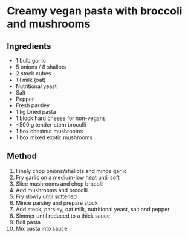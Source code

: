 # Creamy vegan pasta with broccoli and mushrooms

## Ingredients

* 1 bulb garlic
* 5 onions / 8 shallots
* 2 stock cubes
* 1 l milk (oat)
* Nutritional yeast
* Salt
* Pepper
* Fresh parsley
* 1 kg Dried pasta
* 1 block hard cheese for non-vegans
* ~500 g tender-stem brocolli
* 1 box chestnut mushrooms
* 1 box mixed exotic mushrooms

## Method

1. Finely chop  onions/shallots and mince garlic
2. Fry garlic on a medium-low heat until soft
3. Slice mushrooms and chop brocolli
4. Add mushrooms and brocolli
5. Fry slowly until softened
6. Mince parsley and prepare stock
7. Add stock, parsley, oat milk, nutritional yeast, salt and pepper
8. Simmer until reduced to a thick sauce
9. Boil pasta
10. Mix pasta into sauce

